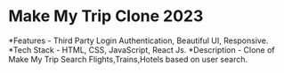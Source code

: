 # Make My Trip Clone 2023

*Features - Third Party Login Authentication, Beautiful UI, Responsive.
*Tech Stack - HTML, CSS, JavaScript, React Js.
*Description - Clone of Make My Trip Search Flights,Trains,Hotels based on user search.
